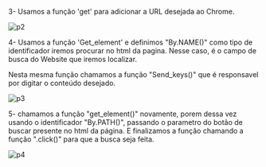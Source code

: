 3- Usamos  a função 'get' para adicionar a URL  desejada ao Chrome.

![p2](https://user-images.githubusercontent.com/114637779/218186657-45ae6b66-809a-4398-b569-fca6a73e6a2f.png)


4- Usamos a função 'Get_element' e definimos "By.NAME()" como tipo de identificador iremos procurar no html da pagina. Nesse caso, é o campo de busca do Website que iremos localizar.
<br>

  Nesta mesma função chamamos a função "Send_keys()" que é responsavel por digitar o conteúdo desejado.

![p3](https://user-images.githubusercontent.com/114637779/218186686-1042ede9-2e35-4b83-b6c6-86773ccfc976.png)

5- chamamos a função "get_element()" novamente, porem dessa vez  usando o identificador "By.PATH()", passando o parametro do botão de buscar presente no html da página. E finalizamos a função chamando a função ".click()" para que a busca seja feita.

![p4](https://user-images.githubusercontent.com/114637779/218186719-318f7bfd-0c8e-42d9-8204-d537a430b70c.png)
